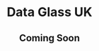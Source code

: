 # <p style="text-align: center;">Data Glass UK</p>


## <p style="text-align: center;">Coming Soon</p>
